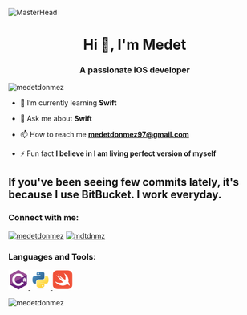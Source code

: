 ![MasterHead]([https://www.deviantart.com/pxlflx/art/Pacman-pixel-art-animation-loop-564956816](https://tenor.com/tr/view/pacman-namco-ghosts-namco-classic-collection-vol2-pacman-arrangement-gif-10832424561523279312))
<h1 align="center">Hi 👋, I'm Medet</h1>
<h3 align="center">A passionate iOS developer</h3>


<p align="left"> <img src="https://komarev.com/ghpvc/?username=medetdonmez&label=Profile%20views&color=0e75b6&style=flat" alt="medetdonmez" /> </p>


- 🌱 I’m currently learning **Swift**

- 💬 Ask me about **Swift**

- 📫 How to reach me **medetdonmez97@gmail.com**

- ⚡ Fun fact **I believe in I am living perfect version of myself**

<h2>If you've been seeing few commits lately, it's because I use BitBucket. I work everyday.</h2>

<h3 align="left">Connect with me:</h3>
<p align="left">
<a href="https://linkedin.com/in/medetdonmez" target="blank"><img align="center" src="https://raw.githubusercontent.com/rahuldkjain/github-profile-readme-generator/master/src/images/icons/Social/linked-in-alt.svg" alt="medetdonmez" height="30" width="40" /></a>
<a href="https://instagram.com/mdtdnmz" target="blank"><img align="center" src="https://raw.githubusercontent.com/rahuldkjain/github-profile-readme-generator/master/src/images/icons/Social/instagram.svg" alt="mdtdnmz" height="30" width="40" /></a>
</p>


<h3 align="left">Languages and Tools:</h3>
<p align="left"> <a href="https://www.w3schools.com/cs/" target="_blank" rel="noreferrer"> <img src="https://raw.githubusercontent.com/devicons/devicon/master/icons/csharp/csharp-original.svg" alt="csharp" width="40" height="40"/> </a> <a href="https://www.python.org" target="_blank" rel="noreferrer"> <img src="https://raw.githubusercontent.com/devicons/devicon/master/icons/python/python-original.svg" alt="python" width="40" height="40"/> </a> <a href="https://developer.apple.com/swift/" target="_blank" rel="noreferrer"> <img src="https://raw.githubusercontent.com/devicons/devicon/master/icons/swift/swift-original.svg" alt="swift" width="40" height="40"/> </a> </p>

<p><img align="left" src="https://github-readme-stats.vercel.app/api/top-langs?username=medetdonmez&show_icons=true&locale=en&layout=compact" alt="medetdonmez" /></p>



